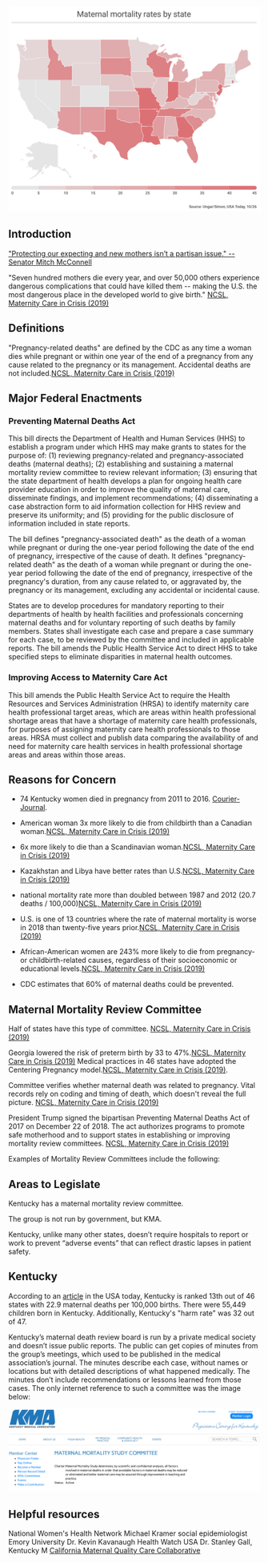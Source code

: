 

![maternal mortality by state](img/maternal_mortality_by_state.png)


## Introduction

["Protecting our expecting and new mothers isn’t a partisan issue." --Senator Mitch McConnell](2018-12-26_ky_today_mconnell_preventing_maternal_mortality.pdf)

"Seven hundred mothers die every year, and over 50,000 others experience dangerous complications that could have killed them -- making the U.S. the most dangerous place in the developed world to give birth." [NCSL, Maternity Care in Crisis (2019)](reference/reference/2019-01-11_ncsl_maternity_care_in_crisis.pdf)

## Definitions

"Pregnancy-related deaths" are defined by the CDC as any time a woman dies while pregnant or within one year of the end of a pregnancy from any cause related to the pregnancy or its management.  Accidental deaths are not included.[NCSL, Maternity Care in Crisis (2019)](reference/reference/2019-01-11_ncsl_maternity_care_in_crisis.pdf)


## Major Federal Enactments

### Preventing Maternal Deaths Act

This bill directs the Department of Health and Human Services (HHS) to establish a program under which HHS may make grants to states for the purpose of: (1) reviewing pregnancy-related and pregnancy-associated deaths (maternal deaths); (2) establishing and sustaining a maternal mortality review committee to review relevant information; (3) ensuring that the state department of health develops a plan for ongoing health care provider education in order to improve the quality of maternal care, disseminate findings, and implement recommendations; (4) disseminating a case abstraction form to aid information collection for HHS review and preserve its uniformity; and (5) providing for the public disclosure of information included in state reports.

The bill defines "pregnancy-associated death" as the death of a woman while pregnant or during the one-year period following the date of the end of pregnancy, irrespective of the cause of death. It defines "pregnancy-related death" as the death of a woman while pregnant or during the one-year period following the date of the end of pregnancy, irrespective of the pregnancy's duration, from any cause related to, or aggravated by, the pregnancy or its management, excluding any accidental or incidental cause.

States are to develop procedures for mandatory reporting to their departments of health by health facilities and professionals concerning maternal deaths and for voluntary reporting of such deaths by family members.  States shall investigate each case and prepare a case summary for each case, to be reviewed by the committee and included in applicable reports.  The bill amends the Public Health Service Act to direct HHS to take specified steps to eliminate disparities in maternal health outcomes.

### Improving Access to Maternity Care Act

This bill amends the Public Health Service Act to require the Health Resources and Services Administration (HRSA) to identify maternity care health professional target areas, which are areas within health professional shortage areas that have a shortage of maternity care health professionals, for purposes of assigning maternity care health professionals to those areas.  HRSA must collect and publish data comparing the availability of and need for maternity care health services in health professional shortage areas and areas within those areas.


## Reasons for Concern

- 74 Kentucky women died in pregnancy from 2011 to 2016.  [Courier-Journal](2018-09-21_cj_maternal_mortality_moms_death_not_reviewed.pdf).

- American woman 3x more likely to die from childbirth than a Canadian woman.[NCSL, Maternity Care in Crisis (2019)](reference/2019-01-11_ncsl_maternity_care_in_crisis.pdf)

- 6x more likely to die than a Scandinavian woman.[NCSL, Maternity Care in Crisis (2019)](reference/2019-01-11_ncsl_maternity_care_in_crisis.pdf)

- Kazakhstan and Libya have better rates than U.S.[NCSL, Maternity Care in Crisis (2019)](reference/2019-01-11_ncsl_maternity_care_in_crisis.pdf)

- national mortality rate more than doubled between 1987 and 2012 (20.7 deaths / 100,000)[NCSL, Maternity Care in Crisis (2019)](reference/2019-01-11_ncsl_maternity_care_in_crisis.pdf)

- U.S. is one of 13 countries where the rate of maternal mortality is worse in 2018 than twenty-five years prior.[NCSL, Maternity Care in Crisis (2019)](reference/2019-01-11_ncsl_maternity_care_in_crisis.pdf)

- African-American women are 243% more likely to die from pregnancy- or childbirth-related causes, regardless of their socioeconomic or educational levels.[NCSL, Maternity Care in Crisis (2019)](reference/2019-01-11_ncsl_maternity_care_in_crisis.pdf)

- CDC estimates that 60% of maternal deaths could be prevented.

## Maternal Mortality Review Committee

Half of states have this type of committee. [NCSL, Maternity Care in Crisis (2019)](reference/2019-01-11_ncsl_maternity_care_in_crisis.pdf)  

Georgia lowered the risk of preterm birth by 33 to 47%.[NCSL, Maternity Care in Crisis (2019)](reference/2019-01-11_ncsl_maternity_care_in_crisis.pdf)  Medical practices in 46 states have adopted the Centering Pregnancy model.[NCSL, Maternity Care in Crisis (2019)](reference/2019-01-11_ncsl_maternity_care_in_crisis.pdf).  

Committee verifies whether maternal death was related to pregnancy. Vital records rely on coding and timing of death, which doesn't reveal the full picture. [NCSL, Maternity Care in Crisis (2019)](reference/2019-01-11_ncsl_maternity_care_in_crisis.pdf)

President Trump signed the bipartisan Preventing Maternal Deaths Act of 2017 on December 22 of 2018.  The act authorizes programs to promote safe motherhood and to support states in establishing or improving mortality review committees. [NCSL, Maternity Care in Crisis (2019)](reference/2019-01-11_ncsl_maternity_care_in_crisis.pdf)


Examples of Mortality Review Committees include the following:


## Areas to Legislate

Kentucky has a maternal mortality review committee.

The group is not run by government, but KMA.

Kentucky, unlike many other states, doesn’t require hospitals to report or work to prevent “adverse events” that can reflect drastic lapses in patient safety.

## Kentucky

According to an [article](https://www.usatoday.com/list/news/investigations/maternal-mortality-by-state/7b6a2a48-0b79-40c2-a44d-8111879a8336/) in the USA today, Kentucky is ranked 13th out of 46 states with 22.9 maternal deaths per 100,000 births. There were 55,449 children born in Kentucky.  Additionally, Kentucky's "harm rate" was 32 out of 47.  

Kentucky’s maternal death review board is run by a private medical society and doesn’t issue public reports. The public can get copies of minutes from the group’s meetings, which used to be published in the medical association’s journal. The minutes describe each case, without names or locations but with detailed descriptions of what happened medically. The minutes don’t include recommendations or lessons learned from those cases.  The only internet reference to such a committee was the image below:

![Kentucky Medical Ass'n Maternal Mortality Study Committee](img/kma_maternal_mortality_study_committee.png)


## Helpful resources

National Women's Health Network
Michael Kramer social epidemiologist Emory University
Dr. Kevin Kavanaugh Health Watch USA
Dr. Stanley Gall, Kentucky M
[California Maternal Quality Care Collaborative](https://www.cmqcc.org/research/ca-pamr-maternal-mortality-review)

